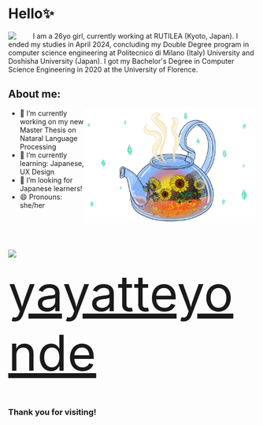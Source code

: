 # Hello✨
<body>
<div>
<img align="left" src="https://c.tenor.com/cXlrPENTVkEAAAAj/chika-dance.gif" width="50px">
I am a 26yo girl, currently working at RUTILEA (Kyoto, Japan). I ended my studies in April 2024, concluding my Double Degree program in computer science engineering at Politecnico di Milano (Italy) University and Doshisha University (Japan). I got my Bachelor's Degree in Computer Science Engineering in 2020 at the University of Florence.
</div>
</body>

## About me:
<img align="right" src="https://github.com/YasminAwad/YasminAwad/blob/main/imgs/IMG_2528.PNG" width="350" /> 

- 🔭 I’m currently working on my new Master Thesis on Nataral Language Processing
- 🌱 I’m currently learning: Japanese, UX Design
- 👯 I’m looking for Japanese learners!
- 😄 Pronouns: she/her
<p></p>
<p></p>
<p align="left" style="font-size:50px;"> <img src="https://www.edigitalagency.com.au/wp-content/uploads/instagram-logo-png-cool-version-paint-brush-colours.png" width="35px"><a href="https://www.instagram.com/yayatteyonde/" style="font-size:100px;">yayatteyonde</a></p>

### Thank you for visiting!
